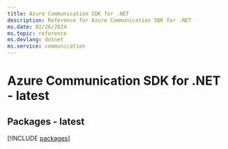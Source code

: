 ```yaml
---
title: Azure Communication SDK for .NET
description: Reference for Azure Communication SDK for .NET
ms.date: 02/26/2024
ms.topic: reference
ms.devlang: dotnet
ms.service: communication
---
```

# Azure Communication SDK for .NET - latest
## Packages - latest
[!INCLUDE [packages](communication-index.md)]